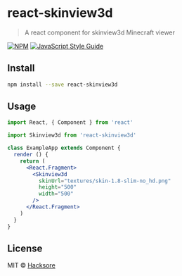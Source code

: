 # react-skinview3d

> A react component for skinview3d Minecraft viewer

[![NPM](https://img.shields.io/npm/v/react-skinview3d.svg)](https://www.npmjs.com/package/react-skinview3d) [![JavaScript Style Guide](https://img.shields.io/badge/code_style-standard-brightgreen.svg)](https://standardjs.com)

## Install

```bash
npm install --save react-skinview3d
```

## Usage

```jsx
import React, { Component } from 'react'

import Skinview3d from 'react-skinview3d'

class ExampleApp extends Component {
  render () {
    return (
      <React.Fragment>
        <Skinview3d
          skinUrl="textures/skin-1.8-slim-no_hd.png"
          height="500"
          width="500"
        />
      </React.Fragment>
    )
  }
}
```

## License

MIT © [Hacksore](https://github.com/Hacksore)
